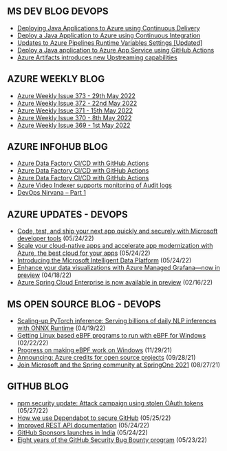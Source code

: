 ## MS DEV BLOG DEVOPS 

<!-- DEVBLOGDEVOPS:START -->
- [Deploying Java Applications to Azure using Continuous Delivery](https://devblogs.microsoft.com/devops/deploying-java-applications-to-azure-using-continuous-delivery/)
- [Deploy a Java Application to Azure using Continuous Integration](https://devblogs.microsoft.com/devops/deploy-a-java-application-to-azure-using-continuous-integration/)
- [Updates to Azure Pipelines Runtime Variables Settings [Updated]](https://devblogs.microsoft.com/devops/updates-to-azure-pipelines-runtime-variables-settings/)
- [Deploy a Java application to Azure App Service using GitHub Actions](https://devblogs.microsoft.com/devops/deploy-a-java-application-to-azure-app-service-using-github-actions/)
- [Azure Artifacts introduces new Upstreaming capabilities](https://devblogs.microsoft.com/devops/azure-artifacts-introduces-new-upstreaming-capabilities/)
<!-- DEVBLOGDEVOPS:END -->


## AZURE WEEKLY BLOG

<!-- AZUREWEEKLY:START -->
- [Azure Weekly Issue 373 - 29th May 2022](https://azureweekly.info/issue-373.html)
- [Azure Weekly Issue 372 - 22nd May 2022](https://azureweekly.info/issue-372.html)
- [Azure Weekly Issue 371 - 15th May 2022](https://azureweekly.info/issue-371.html)
- [Azure Weekly Issue 370 - 8th May 2022](https://azureweekly.info/issue-370.html)
- [Azure Weekly Issue 369 - 1st May 2022](https://azureweekly.info/issue-369.html)
<!-- AZUREWEEKLY:END -->

## AZURE INFOHUB BLOG 

<!-- AZUREINFOHUB:START -->
- [Azure Data Factory CI/CD with GitHub Actions](https://techcommunity.microsoft.com/t5/fasttrack-for-azure/azure-data-factory-ci-cd-with-github-actions/ba-p/3444374)
- [Azure Data Factory CI/CD with GitHub Actions](https://techcommunity.microsoft.com/t5/fasttrack-for-azure/azure-data-factory-ci-cd-with-github-actions/ba-p/3444374)
- [Azure Data Factory CI/CD with GitHub Actions](https://techcommunity.microsoft.com/t5/fasttrack-for-azure/azure-data-factory-ci-cd-with-github-actions/ba-p/3444374)
- [Azure Video Indexer supports monitoring of Audit logs](https://techcommunity.microsoft.com/t5/ai-applied-ai-blog/azure-video-indexer-supports-monitoring-of-audit-logs/ba-p/3376530)
- [DevOps Nirvana – Part 1](https://techcommunity.microsoft.com/t5/azure-devops-blog/devops-nirvana-part-1/ba-p/3439942)
<!-- AZUREINFOHUB:END -->


## AZURE UPDATES - DEVOPS 

<!-- AZUREUPDATES:START -->

 - [Code, test, and ship your next app quickly and securely with Microsoft developer tools](https://azure.microsoft.com/blog/code-test-and-ship-your-next-app-quickly-and-securely-with-microsoft-developer-tools/) (05/24/22)
 - [Scale your cloud-native apps and accelerate app modernization with Azure, the best cloud for your apps](https://azure.microsoft.com/blog/scale-your-cloudnative-apps-and-accelerate-app-modernization-with-azure-the-best-cloud-for-your-apps/) (05/24/22)
 - [Introducing the Microsoft Intelligent Data Platform](https://azure.microsoft.com/blog/introducing-the-microsoft-intelligent-data-platform/) (05/24/22)
 - [Enhance your data visualizations with Azure Managed Grafana—now in preview](https://azure.microsoft.com/blog/enhance-your-data-visualizations-with-azure-managed-grafana-now-in-preview/) (04/18/22)
 - [Azure Spring Cloud Enterprise is now available in preview](https://azure.microsoft.com/blog/azure-spring-cloud-enterprise-is-now-available-in-preview/) (02/16/22)
<!-- AZUREUPDATES:END -->


## MS OPEN SOURCE BLOG - DEVOPS 

<!-- MSOPENSOURCEBLOG:START -->

 - [Scaling-up PyTorch inference: Serving billions of daily NLP inferences with ONNX Runtime](https://cloudblogs.microsoft.com/opensource/2022/04/19/scaling-up-pytorch-inference-serving-billions-of-daily-nlp-inferences-with-onnx-runtime/) (04/19/22)
 - [Getting Linux based eBPF programs to run with eBPF for Windows](https://cloudblogs.microsoft.com/opensource/2022/02/22/getting-linux-based-ebpf-programs-to-run-with-ebpf-for-windows/) (02/22/22)
 - [Progress on making eBPF work on Windows](https://cloudblogs.microsoft.com/opensource/2021/11/29/progress-on-making-ebpf-work-on-windows/) (11/29/21)
 - [Announcing: Azure credits for open source projects](https://cloudblogs.microsoft.com/opensource/2021/09/28/announcing-azure-credits-for-open-source-projects/) (09/28/21)
 - [Join Microsoft and the Spring community at SpringOne 2021](https://cloudblogs.microsoft.com/opensource/2021/08/27/join-microsoft-and-the-spring-community-at-springone-2021/) (08/27/21)
<!-- MSOPENSOURCEBLOG:END -->


## GITHUB BLOG


<!-- GITHUB:START -->

 - [npm security update: Attack campaign using stolen OAuth tokens](https://github.blog/2022-05-26-npm-security-update-oauth-tokens/) (05/27/22)
 - [How we use Dependabot to secure GitHub](https://github.blog/2022-05-25-how-we-use-dependabot-to-secure-github/) (05/25/22)
 - [Improved REST API documentation](https://github.blog/2022-05-24-improved-rest-api-documentation/) (05/24/22)
 - [GitHub Sponsors launches in India](https://github.blog/2022-05-23-github-sponsors-launches-in-india/) (05/24/22)
 - [Eight years of the GitHub Security Bug Bounty program](https://github.blog/2022-05-23-eight-years-of-the-github-security-bug-bounty-program/) (05/23/22)
<!-- GITHUB:END -->
